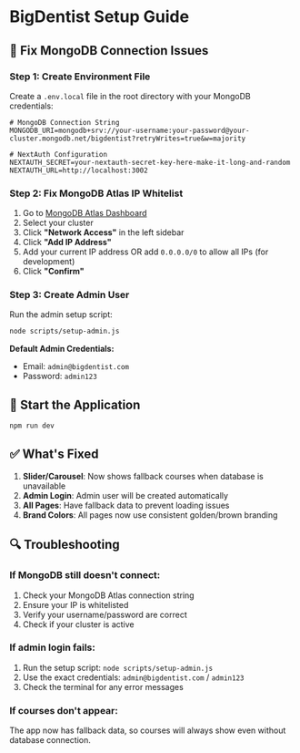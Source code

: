 # BigDentist Setup Guide

## 🔧 **Fix MongoDB Connection Issues**

### **Step 1: Create Environment File**
Create a `.env.local` file in the root directory with your MongoDB credentials:

```env
# MongoDB Connection String
MONGODB_URI=mongodb+srv://your-username:your-password@your-cluster.mongodb.net/bigdentist?retryWrites=true&w=majority

# NextAuth Configuration
NEXTAUTH_SECRET=your-nextauth-secret-key-here-make-it-long-and-random
NEXTAUTH_URL=http://localhost:3002
```

### **Step 2: Fix MongoDB Atlas IP Whitelist**
1. Go to [MongoDB Atlas Dashboard](https://cloud.mongodb.com)
2. Select your cluster
3. Click **"Network Access"** in the left sidebar
4. Click **"Add IP Address"**
5. Add your current IP address OR add `0.0.0.0/0` to allow all IPs (for development)
6. Click **"Confirm"**

### **Step 3: Create Admin User**
Run the admin setup script:

```bash
node scripts/setup-admin.js
```

**Default Admin Credentials:**
- Email: `admin@bigdentist.com`
- Password: `admin123`

## 🚀 **Start the Application**

```bash
npm run dev
```

## ✅ **What's Fixed**

1. **Slider/Carousel**: Now shows fallback courses when database is unavailable
2. **Admin Login**: Admin user will be created automatically
3. **All Pages**: Have fallback data to prevent loading issues
4. **Brand Colors**: All pages now use consistent golden/brown branding

## 🔍 **Troubleshooting**

### **If MongoDB still doesn't connect:**
1. Check your MongoDB Atlas connection string
2. Ensure your IP is whitelisted
3. Verify your username/password are correct
4. Check if your cluster is active

### **If admin login fails:**
1. Run the setup script: `node scripts/setup-admin.js`
2. Use the exact credentials: `admin@bigdentist.com` / `admin123`
3. Check the terminal for any error messages

### **If courses don't appear:**
The app now has fallback data, so courses will always show even without database connection. 
